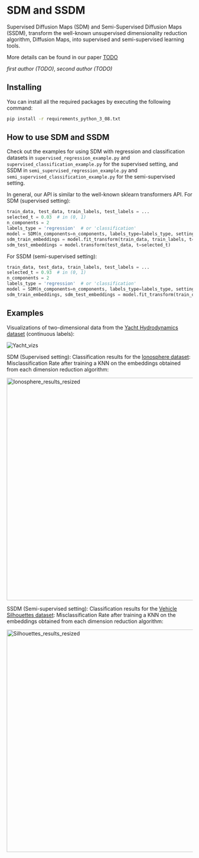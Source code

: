 # SDM and SSDM

Supervised Diffusion Maps (SDM) and Semi-Supervised Diffusion Maps (SSDM), transform the well-known unsupervised dimensionality reduction algorithm, Diffusion Maps, into supervised and semi-supervised learning tools.

More details can be found in our paper [TODO](https://arxiv.org/******)

*first author (TODO)*, *second author (TODO)*

## Installing
You can install all the required packages by executing the following command:

```bash
pip install -r requirements_python_3_08.txt
```

## How to use SDM and SSDM
Check out the examples for using SDM with regression and classification datasets in `supervised_regression_example.py` and
`supervised_classification_example.py` for the supervised setting, and SSDM in `semi_supervised_regression_example.py` and
`semi_supervised_classification_example.py` for the semi-supervised setting.

In general, our API is similar to the well-known sklearn transformers API. For SDM (supervised setting):

```python
train_data, test_data, train_labels, test_labels = ...
selected_t = 0.03  # in (0, 1)
n_components = 2
labels_type = 'regression'  # or 'classification'
model = SDM(n_components=n_components, labels_type=labels_type, setting='supervised')
sdm_train_embeddings = model.fit_transform(train_data, train_labels, t=selected_t)
sdm_test_embeddings = model.transform(test_data, t=selected_t)
```

For SSDM (semi-supervised setting):

```python
train_data, test_data, train_labels, test_labels = ...
selected_t = 0.93  # in (0, 1)
n_components = 2
labels_type = 'regression'  # or 'classification'
model = SDM(n_components=n_components, labels_type=labels_type, setting='semi-supervised')
sdm_train_embeddings, sdm_test_embeddings = model.fit_transform(train_data, train_labels, test_data, t=selected_t)
```

## Examples
Visualizations of two-dimensional data from the [Yacht Hydrodynamics dataset](https://archive.ics.uci.edu/dataset/243/yacht+hydrodynamics) (continuous labels):

![Yacht_vizs](https://github.com/harel147/sdm/assets/63463677/1271d5e4-802d-4bfb-9f4f-771ee9675f15)

SDM (Supervised setting): Classification results for the
[Ionosphere dataset](https://archive.ics.uci.edu/dataset/52/ionosphere): Misclassification Rate after training a
KNN on the embeddings obtained from each dimension reduction algorithm:

<img src="https://github.com/user-attachments/assets/75fa68ff-aed9-4150-9874-73eef0412ff1" alt="Ionosphere_results_resized" width="600"/>

SSDM (Semi-supervised setting): Classification results for the
[Vehicle Silhouettes dataset](https://archive.ics.uci.edu/dataset/149/statlog+vehicle+silhouettes): Misclassification Rate after training a
KNN on the embeddings obtained from each dimension reduction algorithm:

<img src="https://github.com/user-attachments/assets/763f2b28-c0e3-48f8-98b7-a05344404f5b" alt="Silhouettes_results_resized" width="600"/>

